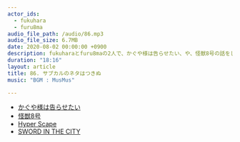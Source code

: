 ```yaml
---
actor_ids:
  - fukuhara
  - furu8ma
audio_file_path: /audio/86.mp3
audio_file_size: 6.7MB
date: 2020-08-02 00:00:00 +0900
description: fukuharaとfuru8maの2人で、かぐや様は告らせたい、や、怪獣8号の話をしました。
duration: "18:16"
layout: article
title: 86. サブカルのネタはつきぬ
music: "BGM : MusMus"

---
```


- [かぐや様は告らせたい](https://youngjump.jp/kaguyasama/)
- [怪獣8号](https://shonenjumpplus.com/episode/13933686331674116123)
- [Hyper Scape](https://www.ubisoft.com/ja-jp/game/hyper-scape)
- [SWORD IN THE CITY](https://shonenjumpplus.com/episode/13932016480028980626)
